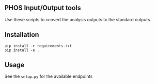 PHOS Input/Output tools
-----------------------

Use these scripts to convert the analysis outputs to the standard outputs.

## Installation
```
pip install -r requirements.txt
pip install -e .
```

## Usage
See the `setup.py` for the available endpoints
